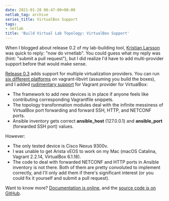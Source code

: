 ```yaml
---
date: 2021-01-28 06:47:00+00:00
netlab_tag: archive
series_title: VirtualBox Support
tags:
- netlab
title: 'Build Virtual Lab Topology: VirtualBox Support'
---
```

When I blogged about release 0.2 of my lab-building tool, [Kristian Larsson](https://twitter.com/plajjan/status/1351607368065445890) was quick to reply: "now do vrnetlab". You could guess what my reply was (hint: "submit a pull request"), but I did realize I'd have to add multi-provider support before that would make sense.

[Release 0.3](https://netlab.tools/release/0.3/) adds support for multiple virtualization providers. You can run [six different platforms](https://netlab.tools/platforms/) on vagrant-libvirt (assuming you build the boxes), and I added [rudimentary support](https://netlab.tools/labs/virtualbox/) for Vagrant provider for VirtualBox:
<!--more-->
* The framework to add new devices is in place if anyone feels like contributing corresponding Vagrantfile snippets.
* The topology transformation modules deal with the infinite messiness of VirtualBox port forwarding and forward SSH, HTTP, and NETCONF ports.
* Ansible inventory gets correct **ansible_host** (127.0.0.1) and **ansible_port** (forwarded SSH port) values.

However:

* The only tested device is Cisco Nexus 9300v.
* I was unable to get Arista vEOS to work on my Mac (macOS Catalina, Vagrant 2.2.14, VirtualBox 6.1.18).
* The code to deal with forwarded NETCONF and HTTP ports in Ansible inventory is not there. Both of them are pretty convoluted to implement correctly, and I'll only add them if there's significant interest (or you could fix it yourself and submit a pull request).

Want to know more? [Documentation is online](https://netlab.tools/), and the [source code is on GitHub](https://github.com/ipspace/netlab).
